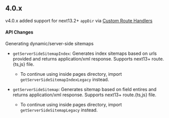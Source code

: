 ## 4.0.x

v4.0.x added support for next13.2+ `appDir` via [Custom Route Handlers](https://nextjs.org/blog/next-13-2#custom-route-handlers)

#### API Changes

Generating dynamic/server-side sitemaps

- `getServerSideSitemapIndex`: Generates index sitemaps based on urls provided and returns application/xml response. Supports next13+ route.{ts,js} file.

  - To continue using inside pages directory, import `getServerSideSitemapIndexLegacy` instead.

- `getServerSideSitemap`: Generates sitemap based on field entires and returns application/xml response. Supports next13+ route.{ts,js} file.

  - To continue using inside pages directory, import `getServerSideSitemapLegacy` instead.
